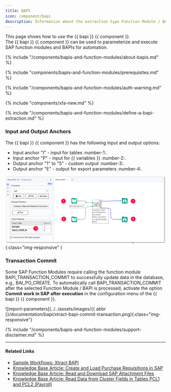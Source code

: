 ```yaml
---
title: BAPI
icon: component/bapi
description: Information about the extraction type Function Module / BAPI
---
```


This page shows how to use the {{ bapi }} {{ component }}.<br>
The {{ bapi }} {{ component }} can be used to parameterize and execute SAP function modules and BAPIs for automation.

{% include "/components/bapis-and-function-modules/about-bapis.md" %}

{% include "components/bapis-and-function-modules/prerequisites.md" %}

{% include "/components/bapis-and-function-modules/auth-warning.md" %}

{% include "components/xfa-new.md"  %}

{% include "/components/bapis-and-function-modules/define-a-bapi-extraction.md" %}

### Input and Output Anchors

The {{ bapi }} {{ component }} has the following input and output options:
- Input anchor "I" - input for tables :number-1:.
- Input anchor "P" - input for {{ variables }} :number-2:.
- Output anchor "1" to "5" - custom output :number-3:.
- Output anchor "E" - output for export parameters :number-4:.

![bapi-input](../../assets/images/xfa/documentation/bapi/bapi-input.png){:class="img-responsive" }

### Transaction Commit
Some SAP Function Modules require calling the function module BAPI_TRANSACTION_COMMIT to successfully update data in the database, e.g., BAI_PO_CREATE. 
To automatically call BAPI_TRANSACTION_COMMIT after the selected Function Module / BAPI is processed, activate the option **Commit work in SAP after execution** in the configuration menu of the {{ bapi }} {{ component }}.

![import-parameters](../../assets/images/{{ abbr }}/documentation/bapi/xtract-bapi-commit-transaction.png){:class="img-responsive"}

{% include "/components/bapis-and-function-modules/support-disclaimer.md" %}

****
#### Related Links
- [Sample Workflows: Xtract BAPI](../../sample-workflows.md/#xtract-bapi)
- [Knowledge Base Article: Create and Load Purchase Requisitions in SAP](../../knowledge-base/create-and-load-purchase-requisitions-in-sap.md)
- [Knowledge Base Article: Read and Download SAP Attachment Files](../../knowledge-base/read-sap-attachment-files.md)
- [Knowledge Base Article: Read Data from Cluster Fields in Tables PCL1 and PCL2 (Payroll)](../../knowledge-base/read-data-from-cluster-fields-in-the-tables-pcl1-and-pcl2-payroll.md)

